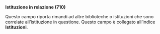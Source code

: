 **Istituzione in relazione (710)**

Questo campo riporta rimandi ad altre biblioteche o istituzioni che sono correlate all’istituzione in questione. Questo campo è collegato all’indice **Istituzioni**.&nbsp;